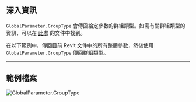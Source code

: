 ## 深入資訊
`GlobalParameter.GroupType` 會傳回給定參數的群組類型。如需有關群組類型的資訊，可以在 [此處](https://help.autodesk.com/view/RVT/2025/CHT/?guid=GUID-94EA2B8E-2C00-4D29-8D5A-C7C6664DE9CE) 的文件中找到。

在以下範例中，傳回目前 Revit 文件中的所有整體參數，然後使用 `GlobalParameter.GroupType` 傳回群組類型。
___
## 範例檔案

![GlobalParameter.GroupType](./Revit.Elements.GlobalParameter.GroupType_img.jpg)
